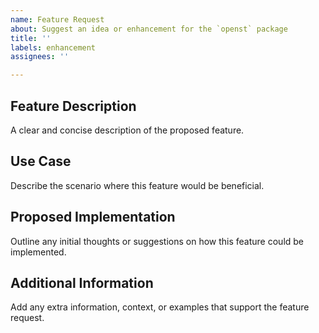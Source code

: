 ```yaml
---
name: Feature Request
about: Suggest an idea or enhancement for the `openst` package
title: ''
labels: enhancement
assignees: ''

---
```


## Feature Description
A clear and concise description of the proposed feature.

## Use Case
Describe the scenario where this feature would be beneficial.

## Proposed Implementation
Outline any initial thoughts or suggestions on how this feature could be implemented.

## Additional Information
Add any extra information, context, or examples that support the feature request.